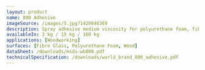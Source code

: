 ```yaml
---
layout: product
name: 800 Adhesive
imageSource: /images/5.jpg?1420046369
description: Spray adhesive medium viscosity for polyurethane foam, fibre glass & wood
availableIn: 3 kg / 15 kg / 160 kg
applications: [Woodworking]
surfaces: [Fibre Glass, Polyurethane Foam, Wood]
dataSheet: /downloads/msds-wb800.pdf
technicalSpecification: /downloads/world_brand_800_adhesive.pdf
---
```



